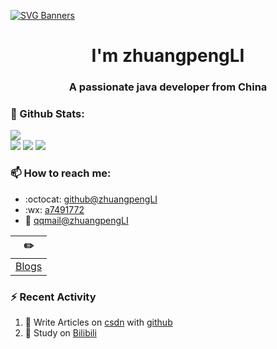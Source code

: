 [![SVG Banners](https://svg-banners.vercel.app/api?type=origin&text1=Welcom💖&width=1000&height=400)](https://github.com/Akshay090/svg-banners)

<h1 align="center">I'm zhuangpengLI</h1>
<h3 align="center">A passionate java developer from China</h3>

### 🌈 Github Stats:
<a href="https://count.getloli.com"><img align="center" src="https://count.getloli.com/get/@zhuangpengLI?theme=rule34"></a><br>
<img src = "https://github-readme-stats.vercel.app/api?username=zhuangpengLI&bg_color=30,e96443,904e95&title_color=fff&text_color=fff">
<img src = "http://github-readme-streak-stats.herokuapp.com?user=zhuangpengLI&theme=dracula">
<img src = "https://github-profile-summary-cards.vercel.app/api/cards/profile-details?username=zhuangpengLI&theme=monokai">

### 📫 How to reach me:
- :octocat: [github@zhuangpengLI](https://github.com/zhuangpengLI)
- :wx: [a7491772](mailto:908349383@qq.com)
- :email: [qqmail@zhuangpengLI](mailto:908349383@qq.com)



| :pencil2: |
| --- |
| [Blogs](https://zhuangpengLI.github.io/) |

### ⚡ Recent Activity
<!--START_SECTION:activity-->
1. 🍭 Write Articles on [csdn](https://blog.csdn.net/a7491772) with [github](https://github.com/zhuangpengLI/)
2. 🍹 Study on [Bilibili](https://www.bilibili.com/)
<!--END_SECTION:activity-->

<!--
**zhuangpengLI/zhuangpengLI** is a ✨ _special_ ✨ repository because its `README.md` (this file) appears on your GitHub profile.

Here are some ideas to get you started:

- 🔭 I’m currently working on ...
- 🌱 I’m currently learning ...
- 👯 I’m looking to collaborate on ...
- 🤔 I’m looking for help with ...
- 💬 Ask me about ...
- 📫 How to reach me: ...
- 😄 Pronouns: ...
- ⚡ Fun fact: ...
-->
